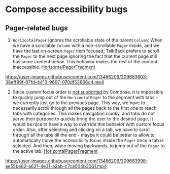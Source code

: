 # Compose accessibility bugs

## Pager-related bugs

1. `HorizontalPager` ignores the scrollable state of the parent `Column`:
When we have a scrollable `Column` with a non-scrollable `Pager` inside, and we have the last on-screen `Pager` item focused, 
TalkBack prefers to scroll the `Pager` to the next page ignoring the fact that the current page still has some content below.
This behavior makes the rest of the content inaccessible.
[HorizontalPagerFragment](app/src/main/java/com/example/composea11ybugs/screen/HorizontalPagerFragment.kt)

https://user-images.githubusercontent.com/13486209/209683803-38aff89f-67fd-4413-9697-070df53866c4.mp4

2. Since custom focus order is [not supported](https://issuetracker.google.com/issues/186443263) by Compose,
it is impossible to quickly jump out of the `HorizontalPager` to the segment with tabs - we currently just go to the previous page.
This way, we have to necessarily scroll through all the pages back to the first one to reach tabs with categories.
This makes navigation clunky, and tabs do not serve their purpose to quickly bring the user to the desired page. It would be nice to have a way
to override this behavior with custom focus order.
Also, after selecting and clicking on a tab, we have to scroll through all the tabs till the end - maybe it could be better to allow
to automatically move the accessibility focus inside the `Pager` once a tab is selected. And then, when moving backwards, to jump out of the `Pager`
to the active tab.
[HorizontalPagerFragment](app/src/main/java/com/example/composea11ybugs/screen/HorizontalPagerFragment.kt)

https://user-images.githubusercontent.com/13486209/209683998-ae55be82-a621-4e31-a2ab-c7ca004b3061.mp4
